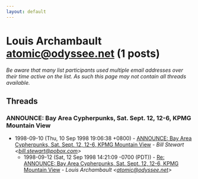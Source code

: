 ```yaml
---
layout: default
---
```


# Louis Archambault <atomic@odyssee.net> (1 posts)

_Be aware that many list participants used multiple email addresses over their time active on the list. As such this page may not contain all threads available._

## Threads

### ANNOUNCE: Bay Area Cypherpunks, Sat. Sept. 12, 12-6, KPMG Mountain View
+ 1998-09-10 (Thu, 10 Sep 1998 19:06:38 +0800) - [ANNOUNCE: Bay Area Cypherpunks, Sat. Sept. 12, 12-6, KPMG Mountain View](/archive/1998/09/75e0d56a69d0c06df44e6ebb6d2082ba4c4c67913d5b050d05c442ce13e6cbeb) - _Bill Stewart \<bill.stewart@pobox.com\>_
  + 1998-09-12 (Sat, 12 Sep 1998 14:21:09 -0700 (PDT)) - [Re: ANNOUNCE: Bay Area Cypherpunks, Sat. Sept. 12, 12-6, KPMG  Mountain View](/archive/1998/09/f3b8238d06a735694325e59d0abeb13f95ff82b4fc2686a7968c6d170719d406) - _Louis Archambault \<atomic@odyssee.net\>_


